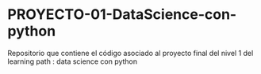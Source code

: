 # PROYECTO-01-DataScience-con-python
Repositorio que contiene el código asociado al proyecto final del nivel 1 del learning path : data science con python
